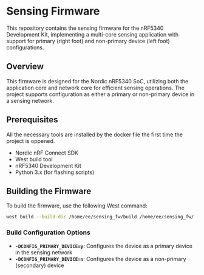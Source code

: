 # Sensing Firmware

This repository contains the sensing firmware for the nRF5340 Development Kit, implementing a multi-core sensing application with support for primary (right foot) and non-primary device (left foot) configurations.

## Overview

This firmware is designed for the Nordic nRF5340 SoC, utilizing both the application core and network core for efficient sensing operations. The project supports configuration as either a primary or non-primary device in a sensing network.

## Prerequisites

All the necessary tools are installed by the docker file the first time the project is oppened.

- Nordic nRF Connect SDK
- West build tool
- nRF5340 Development Kit
- Python 3.x (for flashing scripts)

## Building the Firmware

To build the firmware, use the following West command:

```bash
west build --build-dir /home/ee/sensing_fw/build /home/ee/sensing_fw/ --board nrf5340dk/nrf5340/cpuapp --sysbuild -- -DCONFIG_PRIMARY_DEVICE=y
```

### Build Configuration Options

- **`-DCONFIG_PRIMARY_DEVICE=y`**: Configures the device as a primary device in the sensing network
- **`-DCONFIG_PRIMARY_DEVICE=n`**: Configures the device as a non-primary (secondary) device


